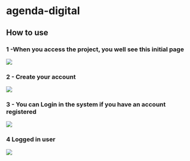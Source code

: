 # agenda-digital


 ## How to use
 
 ### 1 -When you access the project, you well see this initial page

<img src="https://user-images.githubusercontent.com/89365650/183764059-e70b2bca-7551-483d-baf0-d93ef964c63c.png" />

### 2 - Create your account

<img src="https://user-images.githubusercontent.com/89365650/183763626-665e862a-b9e7-471a-bb4d-16653bca6103.png" />

### 3 - You can Login in the system if you have an account registered

<img src="https://user-images.githubusercontent.com/89365650/183766110-1b6976bc-d369-4874-a62b-abd60b0299c2.png" />

### 4 Logged in user

<img src="https://user-images.githubusercontent.com/89365650/183764178-8df6d973-58ce-4744-a8f2-7fea4f2961b1.png" />

